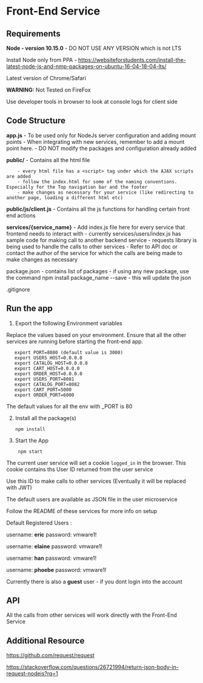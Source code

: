 
# Front-End Service 


## Requirements

**Node - version 10.15.0** - DO NOT USE ANY VERSION which is not LTS


Install Node only from PPA - https://websiteforstudents.com/install-the-latest-node-js-and-nmp-packages-on-ubuntu-16-04-18-04-lts/

Latest version of Chrome/Safari 

**WARNING:** Not Tested on FireFox

Use developer tools in browser to look at console logs for client side


## Code Structure 

**app.js**  - To be used only for NodeJs server configuration and adding mount points
        - When integrating with new services, remember to add a mount point here. 
        - DO NOT modify the packages and configuration already added


**public/** - Contains all the html file

        - every html file has a <script> tag under which the AJAX scripts are added
        - follow the index.html for some of the naming conventions. Especially for the Top navigation bar and the footer
        - make changes as necessary for your service (like redirecting to another page, loading a different html etc)

**public/js/client.js** - Contains all the js functions for handling certain front end actions

**services/{service_name}** - Add index.js file here for every service that frontend needs to interact with
                        - currently services/users/index.js has sample code for making call to another backend service 
                        - requests library is being used to handle the calls to other services
                        - Refer to API doc or contact the author of the service for which the calls are being made to
                          make changes as necessary 

package.json - contains list of packages
             - if using any new package, use the command npm install package_name --save
             - this will update the json

.gitignore


## Run the app

1. Export the following Environment variables 

Replace the values based on your environment. Ensure that all the other services are running before starting the front-end app.

       export PORT=8080 (default value is 3000)
       export USERS_HOST=0.0.0.0
       export CATALOG_HOST=0.0.0.0
       export CART_HOST=0.0.0.0
       export ORDER_HOST=0.0.0.0
       export USERS_PORT=8081    
       export CATALOG_PORT=8082
       export CART_PORT=5000
       export ORDER_PORT=6000
   
 The default values for all the env with _PORT is 80


2. Install all the package(s)
     
      ``` npm install ```

3. Start the App 

        npm start

The current user service will set a cookie ```logged_in``` in the browser. This cookie contains ths User ID returned from the user service

Use this ID to make calls to other services (Eventually it will be replaced with JWT)

The default users are available as JSON file in the user microservice 

Follow the README of these services for more info on setup

Default Registered Users :
 
username: **eric**
password: vmware1!

username: **elaine**
password: vmware1!

username: **han**
password: vmware1!

username: **phoebe**
password: vmware1!

Currently there is also a **guest** user - if you dont login into the account

## API

All the calls from other services will work directly with the Front-End Service

## Additional Resource 

https://github.com/request/request

https://stackoverflow.com/questions/26721994/return-json-body-in-request-nodejs?rq=1


